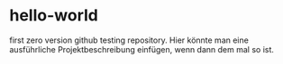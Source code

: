 # hello-world
first zero version github testing repository.
Hier könnte man eine ausführliche Projektbeschreibung einfügen, wenn dann dem mal so ist.
